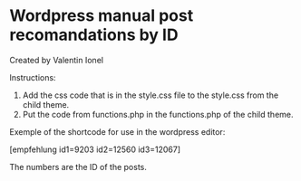 # Wordpress manual post recomandations by ID
Created by Valentin Ionel

Instructions:
1. Add the css code that is in the style.css file to the style.css from the child theme.
2. Put the code from functions.php in the functions.php of the child theme.

Exemple of the shortcode for use in the wordpress editor:

[empfehlung id1=9203 id2=12560 id3=12067]

The numbers are the ID of the posts.

